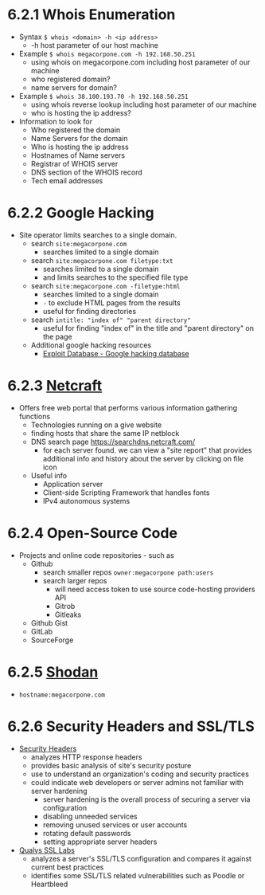 # 6.2.1 Whois Enumeration 
- Syntax `$ whois <domain> -h <ip address>`
	- -h host parameter of our host machine
- Example `$ whois megacorpone.com -h 192.168.50.251`
	- using whois on megacorpone.com including host parameter of our machine
	- who registered domain?
	- name servers for domain?
- Example `$ whois 38.100.193.70 -h 192.168.50.251`
	- using whois reverse lookup including host parameter of our machine
	- who is hosting the ip address?
- Information to look for
	- Who registered the domain
	- Name Servers for the domain
	- Who is hosting the ip address
	- Hostnames of Name servers
	- Registrar of WHOIS server
	- DNS section of the WHOIS record
	- Tech email addresses 

# 6.2.2 Google Hacking
- Site operator limits searches to a single domain. 
	- search `site:megacorpone.com`
		- searches limited to a single domain
	- search `site:megacorpone.com filetype:txt`
		- searches limited to a single domain 
		- and limits searches to the specified file type
	- search `site:megacorpone.com -filetype:html`
		- searches limited to a single domain
		- `-` to exclude HTML pages from the results
		- useful for finding directories
	- search `intitle: "index of" "parent directory"`
		- useful for finding "index of" in the title and "parent directory" on the page
	- Additional google hacking resources
		- [Exploit Database - Google hacking database](https://www.exploit-db.com/google-hacking-database)
# 6.2.3 [Netcraft](https://www.netcraft.com/tools)
- Offers free web portal that performs various information gathering functions
	- Technologies running on a give website
	- finding hosts that share the same IP netblock
	- DNS search page https://searchdns.netcraft.com/
		- for each server found. we can view a "site report" that provides additional info and history about the server by clicking on file icon
	- Useful info
		- Application server
		- Client-side Scripting Framework that handles fonts
		- IPv4 autonomous systems
# 6.2.4 Open-Source Code
- Projects and online code repositories - such as
	- Github
		- search smaller repos `owner:megacorpone path:users`
		- search larger repos
			- will need access token to use source code-hosting providers API
			- Gitrob
			- Gitleaks
	- Github Gist
	- GitLab
	- SourceForge
# 6.2.5 [Shodan](https://www.shodan.io/)
- `hostname:megacorpone.com`
# 6.2.6 Security Headers and SSL/TLS
- [Security Headers](https://securityheaders.com/)
	- analyzes HTTP response headers
	- provides basic analysis of site's security posture
	- use to understand an organization's coding and security practices
	- could indicate web developers or server admins not familiar with server hardening
		- server hardening is the overall process of securing a server via configuration
		- disabling unneeded services
		- removing unused services or user accounts
		- rotating default passwords
		- setting appropriate server headers
- [Qualys SSL Labs](https://www.ssllabs.com/ssltest/)
	- analyzes a server's SSL/TLS configuration and compares it against current best practices
	- identifies some SSL/TLS related vulnerabilities such as Poodle or Heartbleed